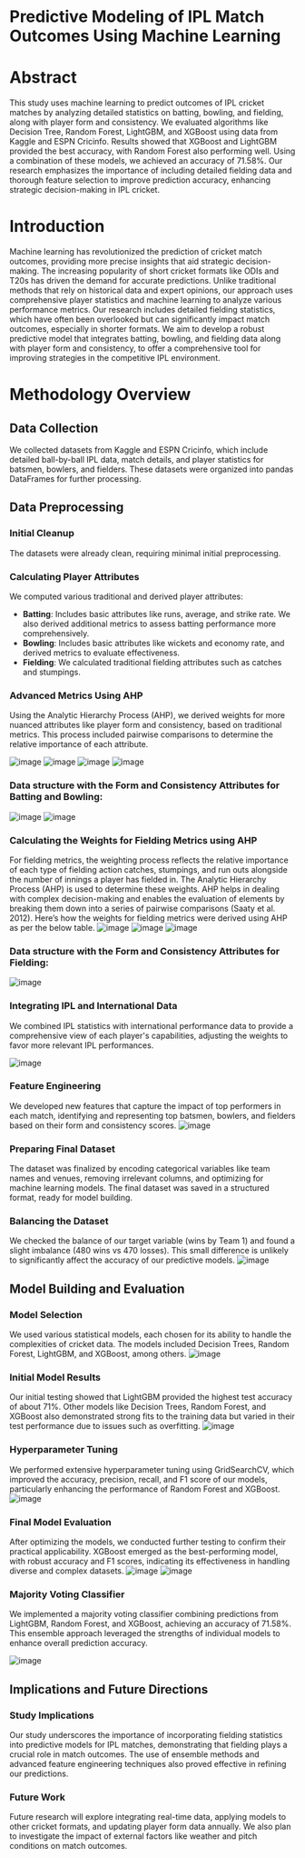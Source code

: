 # Predictive Modeling of IPL Match Outcomes Using Machine Learning

# Abstract
This study uses machine learning to predict outcomes of IPL cricket matches by analyzing detailed statistics on batting, bowling, and fielding, along with player form and consistency. We evaluated algorithms like Decision Tree, Random Forest, LightGBM, and XGBoost using data from Kaggle and ESPN Cricinfo. Results showed that XGBoost and LightGBM provided the best accuracy, with Random Forest also performing well. Using a combination of these models, we achieved an accuracy of 71.58%. Our research emphasizes the importance of including detailed fielding data and thorough feature selection to improve prediction accuracy, enhancing strategic decision-making in IPL cricket.

# Introduction
Machine learning has revolutionized the prediction of cricket match outcomes, providing more precise insights that aid strategic decision-making. The increasing popularity of short cricket formats like ODIs and T20s has driven the demand for accurate predictions. Unlike traditional methods that rely on historical data and expert opinions, our approach uses comprehensive player statistics and machine learning to analyze various performance metrics. Our research includes detailed fielding statistics, which have often been overlooked but can significantly impact match outcomes, especially in shorter formats. We aim to develop a robust predictive model that integrates batting, bowling, and fielding data along with player form and consistency, to offer a comprehensive tool for improving strategies in the competitive IPL environment.

# Methodology Overview

## Data Collection
We collected datasets from Kaggle and ESPN Cricinfo, which include detailed ball-by-ball IPL data, match details, and player statistics for batsmen, bowlers, and fielders. These datasets were organized into pandas DataFrames for further processing.

## Data Preprocessing
### Initial Cleanup
The datasets were already clean, requiring minimal initial preprocessing.

### Calculating Player Attributes
We computed various traditional and derived player attributes:
- **Batting**: Includes basic attributes like runs, average, and strike rate. We also derived additional metrics to assess batting performance more comprehensively.
- **Bowling**: Includes basic attributes like wickets and economy rate, and derived metrics to evaluate effectiveness.
- **Fielding**: We calculated traditional fielding attributes such as catches and stumpings.

### Advanced Metrics Using AHP
Using the Analytic Hierarchy Process (AHP), we derived weights for more nuanced attributes like player form and consistency, based on traditional metrics. This process included pairwise comparisons to determine the relative importance of each attribute.

![image](https://github.com/revanthkrishnamg/IPL-Game-Outcome-Prediction/assets/149286080/0aff2c84-4fc7-4bec-8760-c0d044ebc09d)
![image](https://github.com/revanthkrishnamg/IPL-Game-Outcome-Prediction/assets/149286080/94bacc57-46f2-4a90-bb33-3c584dfc8225)
![image](https://github.com/revanthkrishnamg/IPL-Game-Outcome-Prediction/assets/149286080/06a16b46-4ab3-422f-a410-b083db3ad60d)
![image](https://github.com/revanthkrishnamg/IPL-Game-Outcome-Prediction/assets/149286080/b8501cdb-bb95-4f1b-b216-61a833e97e74)

### Data structure with the Form and Consistency Attributes for Batting and Bowling:
![image](https://github.com/revanthkrishnamg/IPL-Game-Outcome-Prediction/assets/149286080/3c40e2d6-c8a8-4c54-955c-67eb30b0affb)
![image](https://github.com/revanthkrishnamg/IPL-Game-Outcome-Prediction/assets/149286080/66258031-fb62-4df1-8f11-16b248572e74)


### Calculating the Weights for Fielding Metrics using AHP
For fielding metrics, the weighting process reflects the relative importance of each type of fielding action catches, stumpings, and run outs alongside the number of innings a player has fielded in. The Analytic Hierarchy Process (AHP) is used to determine these weights. AHP helps in dealing with complex decision-making and enables the evaluation of elements by breaking them down into a series of pairwise comparisons (Saaty et al. 2012). Here’s how the weights for fielding metrics were derived using AHP as per the below table.
![image](https://github.com/revanthkrishnamg/IPL-Game-Outcome-Prediction/assets/149286080/38ea5b05-eefe-4ac9-b882-b7552e0b12a8)
![image](https://github.com/revanthkrishnamg/IPL-Game-Outcome-Prediction/assets/149286080/86a19fd6-b4f2-4d84-86ea-a65e1777deeb)
![image](https://github.com/revanthkrishnamg/IPL-Game-Outcome-Prediction/assets/149286080/aa499b97-0daf-4bde-a505-f257e89f1743)

### Data structure with the Form and Consistency Attributes for Fielding:
![image](https://github.com/revanthkrishnamg/IPL-Game-Outcome-Prediction/assets/149286080/0e36d7f3-719a-4d39-abb8-ea37210f360e)

### Integrating IPL and International Data
We combined IPL statistics with international performance data to provide a comprehensive view of each player's capabilities, adjusting the weights to favor more relevant IPL performances.

![image](https://github.com/revanthkrishnamg/IPL-Game-Outcome-Prediction/assets/149286080/b4113e69-c94f-4f18-b21b-1f0bc647e275)

### Feature Engineering
We developed new features that capture the impact of top performers in each match, identifying and representing top batsmen, bowlers, and fielders based on their form and consistency scores.
![image](https://github.com/revanthkrishnamg/IPL-Game-Outcome-Prediction/assets/149286080/8bc7201c-aae3-4a2b-8e06-5cb63606db01)

### Preparing Final Dataset
The dataset was finalized by encoding categorical variables like team names and venues, removing irrelevant columns, and optimizing for machine learning models. The final dataset was saved in a structured format, ready for model building.

### Balancing the Dataset
We checked the balance of our target variable (wins by Team 1) and found a slight imbalance (480 wins vs 470 losses). This small difference is unlikely to significantly affect the accuracy of our predictive models.
![image](https://github.com/revanthkrishnamg/IPL-Game-Outcome-Prediction/assets/149286080/4610459d-20c7-4086-b1ce-7f80cbb28a5a)

## Model Building and Evaluation

### Model Selection
We used various statistical models, each chosen for its ability to handle the complexities of cricket data. The models included Decision Trees, Random Forest, LightGBM, and XGBoost, among others.
![image](https://github.com/revanthkrishnamg/IPL-Game-Outcome-Prediction/assets/149286080/133e1b67-40b8-4110-9e32-43dfc485480b)

### Initial Model Results
Our initial testing showed that LightGBM provided the highest test accuracy of about 71%. Other models like Decision Trees, Random Forest, and XGBoost also demonstrated strong fits to the training data but varied in their test performance due to issues such as overfitting.
![image](https://github.com/revanthkrishnamg/IPL-Game-Outcome-Prediction/assets/149286080/1503bd32-93cd-41fc-855d-eec2137892b8)

### Hyperparameter Tuning
We performed extensive hyperparameter tuning using GridSearchCV, which improved the accuracy, precision, recall, and F1 score of our models, particularly enhancing the performance of Random Forest and XGBoost.
![image](https://github.com/revanthkrishnamg/IPL-Game-Outcome-Prediction/assets/149286080/79d2b48b-27ac-4151-a295-1322ec73765d)

### Final Model Evaluation
After optimizing the models, we conducted further testing to confirm their practical applicability. XGBoost emerged as the best-performing model, with robust accuracy and F1 scores, indicating its effectiveness in handling diverse and complex datasets.
![image](https://github.com/revanthkrishnamg/IPL-Game-Outcome-Prediction/assets/149286080/2bad1e97-315b-4265-bfee-9d678cc6443b)
![image](https://github.com/revanthkrishnamg/IPL-Game-Outcome-Prediction/assets/149286080/36d278d8-87df-4225-9e7b-32adbeeec5f2)

### Majority Voting Classifier
We implemented a majority voting classifier combining predictions from LightGBM, Random Forest, and XGBoost, achieving an accuracy of 71.58%. This ensemble approach leveraged the strengths of individual models to enhance overall prediction accuracy.

![image](https://github.com/revanthkrishnamg/IPL-Game-Outcome-Prediction/assets/149286080/2aab39ae-56ab-4deb-b06a-989c3f553a6f)

## Implications and Future Directions

### Study Implications
Our study underscores the importance of incorporating fielding statistics into predictive models for IPL matches, demonstrating that fielding plays a crucial role in match outcomes. The use of ensemble methods and advanced feature engineering techniques also proved effective in refining our predictions.

### Future Work
Future research will explore integrating real-time data, applying models to other cricket formats, and updating player form data annually. We also plan to investigate the impact of external factors like weather and pitch conditions on match outcomes.
